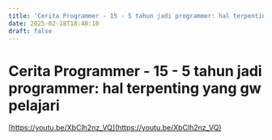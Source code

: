 ```yaml
---
title: 'Cerita Programmer - 15 - 5 tahun jadi programmer: hal terpenting yang gw pelajari'
date: 2025-02-18T18:40:10
draft: false
---
```


# Cerita Programmer - 15 - 5 tahun jadi programmer: hal terpenting yang gw pelajari

[https://youtu.be/XbClh2nz_VQ](https://youtu.be/XbClh2nz_VQ)
